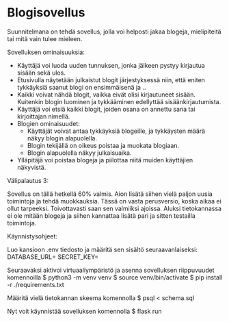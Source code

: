 # Blogisovellus

Suunnitelmana on tehdä sovellus, jolla voi helposti jakaa blogeja, mielipiteitä tai mitä vain tulee mieleen.

Sovelluksen ominaisuuksia:
 - Käyttäjä voi luoda uuden tunnuksen, jonka jälkeen pystyy kirjautua sisään sekä ulos.
 - Etusivulla näytetään julkaistut blogit järjestyksessä niin, että eniten tykkäyksiä saanut blogi on ensimmäisenä ja ..
 - Kaikki voivat nähdä blogit, vaikka eivät olisi kirjautuneet sisään. Kuitenkin blogin luominen ja tykkääminen edellyttää sisäänkirjautumista.
 - Käyttäjä voi etsiä kaikki blogit, joiden osana on annettu sana tai kirjoittajan nimellä.
 - Blogien ominaisuudet:
    - Käyttäjät voivat antaa tykkäyksiä blogeille, ja tykkäysten määrä näkyy blogin alapuolella.
    - Blogin tekijällä on oikeus poistaa ja muokata blogiaan.
    - Blogin alapuolella näkyy julkaisuaika.
 - Ylläpitäjä voi poistaa blogeja ja piilottaa niitä muiden käyttäjien näkyvistä.

Välipalautus 3:

Sovellus on tällä hetkellä 60% valmis. Aion lisätä siihen vielä paljon uusia toimintoja ja tehdä muokkauksia. Tässä on vasta perusversio, koska aikaa ei ollut tarpeeksi. Toivottavasti saan sen valmiiksi ajoissa. Aluksi tietokannassa ei ole mitään blogeja ja siihen kannattaa lisätä pari ja sitten testailla toimintoja.

Käynnistysohjeet:

Luo kansioon .env tiedosto ja määritä sen sisältö seuraavanlaiseksi:
   DATABASE_URL=<tietokannan-paikallinen-osoite>
   SECRET_KEY=<salainen-avain>

Seuraavaksi aktivoi virtuaaliympäristö ja asenna sovelluksen riippuvuudet komennoilla
   $ python3 -m venv venv
   $ source venv/bin/activate
   $ pip install -r ./requirements.txt

Määritä vielä tietokannan skeema komennolla
   $ psql < schema.sql

Nyt voit käynnistää sovelluksen komennolla
   $ flask run


